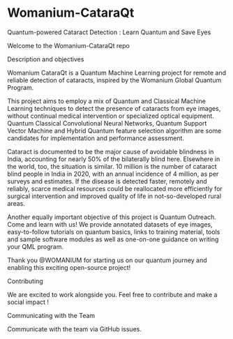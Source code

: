 # Womanium-CataraQt
Quantum-powered Cataract Detection :  Learn Quantum and Save Eyes 


Welcome to the Womanium-CataraQt repo


Description and objectives

Womanium CataraQt is a Quantum Machine Learning project for remote and reliable detection of cataracts, inspired by the Womanium Global Quantum Program.

This project aims to employ a mix of Quantum and Classical Machine Learning techniques to detect the presence of cataracts from eye images, without continual medical intervention or specialized optical equipment. Quantum Classical Convolutional Neural Networks, Quantum Support Vector Machine and Hybrid Quantum feature selection algorithm are some candidates for implementation and performance assessment. 

Cataract is documented to be the major cause of avoidable blindness in India, accounting for nearly 50% of the bilaterally blind here. Elsewhere in the world, too, the situation is similar. 10 million is the number of cataract blind people in India in 2020, with an annual incidence of 4 million, as per surveys and estimates. If the disease is detected faster, remotely and reliably, scarce medical resources could be reallocated more efficiently for surgical intervention and improved quality of life in not-so-developed rural areas.
 
Another equally important objective of this project is Quantum Outreach. Come and learn with us!  We provide annotated datasets of eye images, easy-to-follow tutorials on quantum basics, links to training material, tools and sample software modules as well as one-on-one guidance on writing your QML program. 

Thank you @WOMANIUM for starting us on our quantum journey and enabling this exciting open-source project!


Contributing

We are excited to work alongside you.  Feel free to contribute and make a social impact !

Communicating with the Team

Communicate with the team via GitHub issues.
